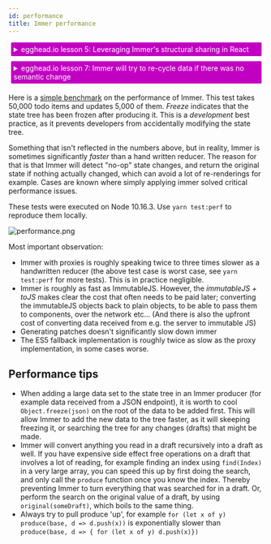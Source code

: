 ```yaml
---
id: performance
title: Immer performance
---
```


<div id="codefund"><!-- fallback content --></div>

<details>
    <summary style="color: white; background:#c200c2;padding:5px;margin:5px;border-radius:2px">egghead.io lesson 5: Leveraging Immer's structural sharing in React</summary>
    <br>
    <div style="padding:5px;">
        <iframe style="border: none;" width=760 height=427 scrolling="no" src="https://egghead.io/lessons/react-profile-react-rendering-and-optimize-with-memo-to-leverage-structural-sharing/embed" ></iframe>
    </div>
    <a style="font-style:italic;padding:5px;margin:5px;"  href="https://egghead.io/lessons/react-profile-react-rendering-and-optimize-with-memo-to-leverage-structural-sharing">Hosted on egghead.io</a>
</details>

<details>
    <summary style="color: white; background:#c200c2;padding:5px;margin:5px;border-radius:2px">egghead.io lesson 7: Immer will try to re-cycle data if there was no semantic change</summary>
    <br>
    <div style="padding:5px;">
        <iframe style="border: none;" width=760 height=427 scrolling="no" src="https://egghead.io/lessons/javascript-produces-immutable-data-and-avoid-unnecessary-creation-of-new-data-trees-with-immer/embed" ></iframe>
    </div>
    <a style="font-style:italic;padding:5px;margin:5px;"  href="https://egghead.io/lessons/javascript-produces-immutable-data-and-avoid-unnecessary-creation-of-new-data-trees-with-immer">Hosted on egghead.io</a>
</details>

Here is a [simple benchmark](https://github.com/immerjs/immer/blob/master/__performance_tests__/todo.js) on the performance of Immer. This test takes 50,000 todo items and updates 5,000 of them. _Freeze_ indicates that the state tree has been frozen after producing it. This is a _development_ best practice, as it prevents developers from accidentally modifying the state tree.

Something that isn't reflected in the numbers above, but in reality, Immer is sometimes significantly _faster_ than a hand written reducer. The reason for that is that Immer will detect "no-op" state changes, and return the original state if nothing actually changed, which can avoid a lot of re-renderings for example. Cases are known where simply applying immer solved critical performance issues.

These tests were executed on Node 10.16.3. Use `yarn test:perf` to reproduce them locally.

![performance.png](/immer/img/performance.png)

Most important observation:

- Immer with proxies is roughly speaking twice to three times slower as a handwritten reducer (the above test case is worst case, see `yarn test:perf` for more tests). This is in practice negligible.
- Immer is roughly as fast as ImmutableJS. However, the _immutableJS + toJS_ makes clear the cost that often needs to be paid later; converting the immutableJS objects back to plain objects, to be able to pass them to components, over the network etc... (And there is also the upfront cost of converting data received from e.g. the server to immutable JS)
- Generating patches doesn't significantly slow down immer
- The ES5 fallback implementation is roughly twice as slow as the proxy implementation, in some cases worse.

## Performance tips

- When adding a large data set to the state tree in an Immer producer (for example data received from a JSON endpoint), it is worth to cool `Object.freeze(json)` on the root of the data to be added first. This will allow Immer to add the new data to the tree faster, as it will skeeping freezing it, or searching the tree for any changes (drafts) that might be made.
- Immer will convert anything you read in a draft recursively into a draft as well. If you have expensive side effect free operations on a draft that involves a lot of reading, for example finding an index using `find(Index)` in a very large array, you can speed this up by first doing the search, and only call the `produce` function once you know the index. Thereby preventing Immer to turn everything that was searched for in a draft. Or, perform the search on the original value of a draft, by using `original(someDraft)`, which boils to the same thing.
- Always try to pull produce 'up', for example `for (let x of y) produce(base, d => d.push(x))` is exponentially slower than `produce(base, d => { for (let x of y) d.push(x)})`
